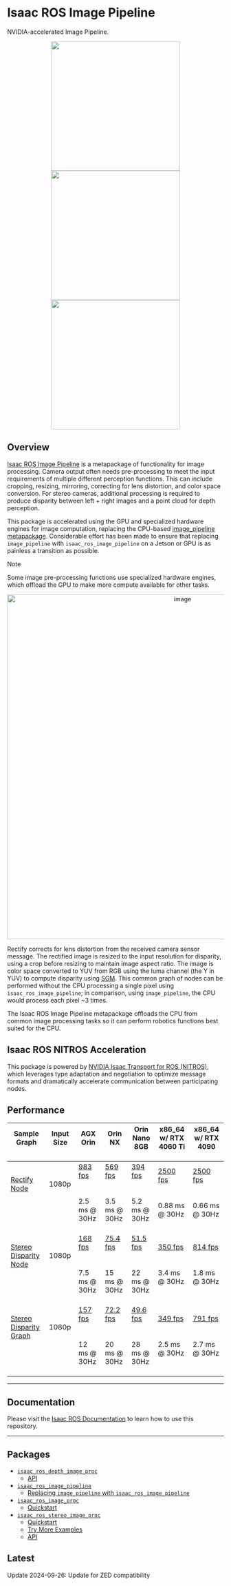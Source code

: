 # Isaac ROS Image Pipeline

NVIDIA-accelerated Image Pipeline.

<div align="center"><img src="https://media.githubusercontent.com/media/NVIDIA-ISAAC-ROS/.github/main/resources/isaac_ros_docs/repositories_and_packages/isaac_ros_image_pipeline/100_right.jpg/" width="300px"/>
<img src="https://media.githubusercontent.com/media/NVIDIA-ISAAC-ROS/.github/main/resources/isaac_ros_docs/repositories_and_packages/isaac_ros_image_pipeline/300_right_hallway2_rect.png/" width="300px"/></div>
<div align="center"><img src="https://media.githubusercontent.com/media/NVIDIA-ISAAC-ROS/.github/main/resources/isaac_ros_docs/repositories_and_packages/isaac_ros_image_pipeline/300_right_hallway2_gray_rect.png/" width="300px"/></div>

## Overview

[Isaac ROS Image Pipeline](https://github.com/NVIDIA-ISAAC-ROS/isaac_ros_image_pipeline) is a metapackage of functionality for image
processing. Camera output often needs pre-processing to meet the input
requirements of multiple different perception functions. This can
include cropping, resizing, mirroring, correcting for lens distortion,
and color space conversion. For stereo cameras, additional processing is
required to produce disparity between left + right images and a point
cloud for depth perception.

This package is accelerated using the GPU and specialized hardware
engines for image computation, replacing the CPU-based
[image_pipeline metapackage](http://wiki.ros.org/image_pipeline).
Considerable effort has been made to ensure that replacing
`image_pipeline` with `isaac_ros_image_pipeline` on a Jetson or GPU
is as painless a transition as possible.

> [!Note]
> Some image pre-processing functions use specialized
> hardware engines, which offload the GPU to make more compute
> available for other tasks.
<div align="center"><a class="reference internal image-reference" href="https://media.githubusercontent.com/media/NVIDIA-ISAAC-ROS/.github/main/resources/isaac_ros_docs/repositories_and_packages/isaac_ros_image_pipeline/isaac_ros_image_pipeline_nodegraph.png/"><img alt="image" src="https://media.githubusercontent.com/media/NVIDIA-ISAAC-ROS/.github/main/resources/isaac_ros_docs/repositories_and_packages/isaac_ros_image_pipeline/isaac_ros_image_pipeline_nodegraph.png/" width="800px"/></a></div>

Rectify corrects for lens distortion from the received camera sensor
message. The rectified image is resized to the input resolution for
disparity, using a crop before resizing to maintain image aspect ratio.
The image is color space converted to YUV from RGB using the luma
channel (the Y in YUV) to compute disparity using
[SGM](https://en.wikipedia.org/wiki/Semi-global_matching). This
common graph of nodes can be performed without the CPU processing a
single pixel using `isaac_ros_image_pipeline`; in comparison, using
`image_pipeline`, the CPU would process each pixel ~3 times.

The Isaac ROS Image Pipeline metapackage offloads the CPU from common
image processing tasks so it can perform robotics functions best suited
for the CPU.

## Isaac ROS NITROS Acceleration

This package is powered by [NVIDIA Isaac Transport for ROS (NITROS)](https://developer.nvidia.com/blog/improve-perception-performance-for-ros-2-applications-with-nvidia-isaac-transport-for-ros/), which leverages type adaptation and negotiation to optimize message formats and dramatically accelerate communication between participating nodes.

## Performance

| Sample Graph<br/><br/>                                                                                                                                                                                | Input Size<br/><br/>      | AGX Orin<br/><br/>                                                                                                                                                | Orin NX<br/><br/>                                                                                                                                                 | Orin Nano 8GB<br/><br/>                                                                                                                                             | x86_64 w/ RTX 4060 Ti<br/><br/>                                                                                                                                      | x86_64 w/ RTX 4090<br/><br/>                                                                                                                                       |
|-------------------------------------------------------------------------------------------------------------------------------------------------------------------------------------------------------|---------------------------|-------------------------------------------------------------------------------------------------------------------------------------------------------------------|-------------------------------------------------------------------------------------------------------------------------------------------------------------------|---------------------------------------------------------------------------------------------------------------------------------------------------------------------|----------------------------------------------------------------------------------------------------------------------------------------------------------------------|--------------------------------------------------------------------------------------------------------------------------------------------------------------------|
| [Rectify Node](https://github.com/NVIDIA-ISAAC-ROS/isaac_ros_benchmark/blob/main/benchmarks/isaac_ros_image_proc_benchmark/scripts/isaac_ros_rectify_node.py)<br/><br/><br/><br/>                     | 1080p<br/><br/><br/><br/> | [983 fps](https://github.com/NVIDIA-ISAAC-ROS/isaac_ros_benchmark/blob/main/results/isaac_ros_rectify_node-agx_orin.json)<br/><br/><br/>2.5 ms @ 30Hz<br/><br/>   | [569 fps](https://github.com/NVIDIA-ISAAC-ROS/isaac_ros_benchmark/blob/main/results/isaac_ros_rectify_node-orin_nx.json)<br/><br/><br/>3.5 ms @ 30Hz<br/><br/>    | [394 fps](https://github.com/NVIDIA-ISAAC-ROS/isaac_ros_benchmark/blob/main/results/isaac_ros_rectify_node-orin_nano.json)<br/><br/><br/>5.2 ms @ 30Hz<br/><br/>    | [2500 fps](https://github.com/NVIDIA-ISAAC-ROS/isaac_ros_benchmark/blob/main/results/isaac_ros_rectify_node-nuc_4060ti.json)<br/><br/><br/>0.88 ms @ 30Hz<br/><br/>  | [2500 fps](https://github.com/NVIDIA-ISAAC-ROS/isaac_ros_benchmark/blob/main/results/isaac_ros_rectify_node-x86_4090.json)<br/><br/><br/>0.66 ms @ 30Hz<br/><br/>  |
| [Stereo Disparity Node](https://github.com/NVIDIA-ISAAC-ROS/isaac_ros_benchmark/blob/main/benchmarks/isaac_ros_stereo_image_proc_benchmark/scripts/isaac_ros_disparity_node.py)<br/><br/><br/><br/>   | 1080p<br/><br/><br/><br/> | [168 fps](https://github.com/NVIDIA-ISAAC-ROS/isaac_ros_benchmark/blob/main/results/isaac_ros_disparity_node-agx_orin.json)<br/><br/><br/>7.5 ms @ 30Hz<br/><br/> | [75.4 fps](https://github.com/NVIDIA-ISAAC-ROS/isaac_ros_benchmark/blob/main/results/isaac_ros_disparity_node-orin_nx.json)<br/><br/><br/>15 ms @ 30Hz<br/><br/>  | [51.5 fps](https://github.com/NVIDIA-ISAAC-ROS/isaac_ros_benchmark/blob/main/results/isaac_ros_disparity_node-orin_nano.json)<br/><br/><br/>22 ms @ 30Hz<br/><br/>  | [350 fps](https://github.com/NVIDIA-ISAAC-ROS/isaac_ros_benchmark/blob/main/results/isaac_ros_disparity_node-nuc_4060ti.json)<br/><br/><br/>3.4 ms @ 30Hz<br/><br/>  | [814 fps](https://github.com/NVIDIA-ISAAC-ROS/isaac_ros_benchmark/blob/main/results/isaac_ros_disparity_node-x86_4090.json)<br/><br/><br/>1.8 ms @ 30Hz<br/><br/>  |
| [Stereo Disparity Graph](https://github.com/NVIDIA-ISAAC-ROS/isaac_ros_benchmark/blob/main/benchmarks/isaac_ros_stereo_image_proc_benchmark/scripts/isaac_ros_disparity_graph.py)<br/><br/><br/><br/> | 1080p<br/><br/><br/><br/> | [157 fps](https://github.com/NVIDIA-ISAAC-ROS/isaac_ros_benchmark/blob/main/results/isaac_ros_disparity_graph-agx_orin.json)<br/><br/><br/>12 ms @ 30Hz<br/><br/> | [72.2 fps](https://github.com/NVIDIA-ISAAC-ROS/isaac_ros_benchmark/blob/main/results/isaac_ros_disparity_graph-orin_nx.json)<br/><br/><br/>20 ms @ 30Hz<br/><br/> | [49.6 fps](https://github.com/NVIDIA-ISAAC-ROS/isaac_ros_benchmark/blob/main/results/isaac_ros_disparity_graph-orin_nano.json)<br/><br/><br/>28 ms @ 30Hz<br/><br/> | [349 fps](https://github.com/NVIDIA-ISAAC-ROS/isaac_ros_benchmark/blob/main/results/isaac_ros_disparity_graph-nuc_4060ti.json)<br/><br/><br/>2.5 ms @ 30Hz<br/><br/> | [791 fps](https://github.com/NVIDIA-ISAAC-ROS/isaac_ros_benchmark/blob/main/results/isaac_ros_disparity_graph-x86_4090.json)<br/><br/><br/>2.7 ms @ 30Hz<br/><br/> |

---

## Documentation

Please visit the [Isaac ROS Documentation](https://nvidia-isaac-ros.github.io/repositories_and_packages/isaac_ros_image_pipeline/index.html) to learn how to use this repository.

---

## Packages

* [`isaac_ros_depth_image_proc`](https://nvidia-isaac-ros.github.io/repositories_and_packages/isaac_ros_image_pipeline/isaac_ros_depth_image_proc/index.html)
  * [API](https://nvidia-isaac-ros.github.io/repositories_and_packages/isaac_ros_image_pipeline/isaac_ros_depth_image_proc/index.html#api)
* [`isaac_ros_image_pipeline`](https://nvidia-isaac-ros.github.io/repositories_and_packages/isaac_ros_image_pipeline/isaac_ros_image_pipeline/index.html)
  * [Replacing `image_pipeline` with `isaac_ros_image_pipeline`](https://nvidia-isaac-ros.github.io/repositories_and_packages/isaac_ros_image_pipeline/isaac_ros_image_pipeline/index.html#replacing-image-pipeline-with-isaac-ros-image-pipeline)
* [`isaac_ros_image_proc`](https://nvidia-isaac-ros.github.io/repositories_and_packages/isaac_ros_image_pipeline/isaac_ros_image_proc/index.html)
  * [Quickstart](https://nvidia-isaac-ros.github.io/repositories_and_packages/isaac_ros_image_pipeline/isaac_ros_image_proc/index.html#quickstart)
* [`isaac_ros_stereo_image_proc`](https://nvidia-isaac-ros.github.io/repositories_and_packages/isaac_ros_image_pipeline/isaac_ros_stereo_image_proc/index.html)
  * [Quickstart](https://nvidia-isaac-ros.github.io/repositories_and_packages/isaac_ros_image_pipeline/isaac_ros_stereo_image_proc/index.html#quickstart)
  * [Try More Examples](https://nvidia-isaac-ros.github.io/repositories_and_packages/isaac_ros_image_pipeline/isaac_ros_stereo_image_proc/index.html#try-more-examples)
  * [API](https://nvidia-isaac-ros.github.io/repositories_and_packages/isaac_ros_image_pipeline/isaac_ros_stereo_image_proc/index.html#api)

## Latest

Update 2024-09-26: Update for ZED compatibility
